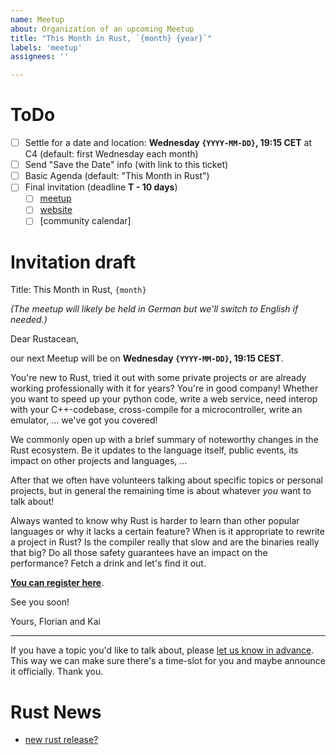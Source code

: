 ```yaml
---
name: Meetup
about: Organization of an upcoming Meetup
title: "This Month in Rust, `{month} {year}`"
labels: 'meetup'
assignees: ''

---
```


# ToDo

- [ ] Settle for a date and location: **Wednesday `{YYYY-MM-DD}`, 19:15 CET** at C4 (default: first Wednesday each month)
- [ ] Send "Save the Date" info (with link to this ticket)
- [ ] Basic Agenda (default: "This Month in Rust")
- [ ] Final invitation (deadline **T - 10 days**)
  - [ ] [meetup](https://www.meetup.com/rustcologne/events/####)
  - [ ] [website](https://rust.cologne)
  - [ ] [community calendar]

# Invitation draft

Title: This Month in Rust, `{month}`

_(The meetup will likely be held in German but we'll switch to English if needed.)_

Dear Rustacean,

our next Meetup will be on **Wednesday `{YYYY-MM-DD}`, 19:15 CEST**.

You're new to Rust, tried it out with some private projects or are already working professionally with it for years? You're in good company! Whether you want to speed up your python code, write a web service, need interop with your C++-codebase, cross-compile for a microcontroller, write an emulator, … we've got you covered!

We commonly open up with a brief summary of noteworthy changes in the Rust ecosystem. Be it updates to the language itself, public events, its impact on other projects and languages, …

After that we often have volunteers talking about specific topics or personal projects, but in general the remaining time is about whatever _you_ want to talk about!

Always wanted to know why Rust is harder to learn than other popular languages or why it lacks a certain feature? When is it appropriate to rewrite a project in Rust? Is the compiler really that slow and are the binaries really that big? Do all those safety guarantees have an impact on the performance? Fetch a drink and let's find it out.

**[You can register here](https://www.meetup.com/rustcologne/events/####)**.

See you soon!

Yours,
Florian and Kai
- - -
If you have a topic you'd like to talk about, please [let us know in advance](https://github.com/Rustaceans/rust-cologne/issues/####). This way we can make sure there's a time-slot for you and maybe announce it officially. Thank you.

# Rust News
- [new rust release?](https://releases.rs)
